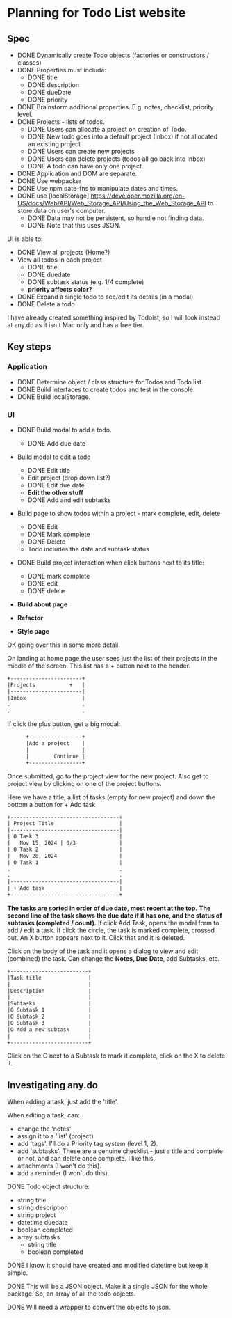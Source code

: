 # Planning for Todo List website

## Spec

- DONE Dynamically create Todo objects (factories or constructors / classes)
- DONE Properties must include:
  - DONE title
  - DONE description
  - DONE dueDate
  - DONE priority
- DONE Brainstorm additional properties. E.g. notes, checklist, priority level.
- DONE Projects - lists of todos.
  - DONE Users can allocate a project on creation of Todo.
  - DONE New todo goes into a default project (Inbox) if not allocated an existing project
  - DONE Users can create new projects
  - DONE Users can delete projects (todos all go back into Inbox)
  - DONE A todo can have only one project.
- DONE Application and DOM are separate.
- DONE Use webpacker
- DONE Use npm date-fns to manipulate dates and times.
- DONE use [localStorage] <https://developer.mozilla.org/en-US/docs/Web/API/Web_Storage_API/Using_the_Web_Storage_API> to store data on user's computer.
  - DONE Data may not be persistent, so handle not finding data.
  - DONE Note that this uses JSON.

UI is able to:

- DONE View all projects (Home?)
- View all todos in each project
  - DONE title
  - DONE duedate
  - DONE subtask status (e.g. 1/4 complete)
  - **priority affects color?**
- DONE Expand a single todo to see/edit its details (in a modal)
- DONE Delete a todo

I have already created something inspired by Todoist, so I will look instead at any.do as it isn't Mac only and has a free tier.

## Key steps

### Application

- DONE Determine object / class structure for Todos and Todo list.
- DONE Build interfaces to create todos and test in the console.
- DONE Build localStorage.

### UI

- DONE Build modal to add a todo.
  - DONE Add due date
- Build modal to edit a todo
  - DONE Edit title
  - Edit project (drop down list?)
  - DONE Edit due date
  - **Edit the other stuff**
  - DONE Add and edit subtasks
- Build page to show todos within a project - mark complete, edit, delete
  - DONE Edit
  - DONE Mark complete
  - DONE Delete
  - Todo includes the date and subtask status
- DONE Build project interaction when click buttons next to its title:
  - DONE mark complete
  - DONE edit
  - DONE delete

- **Build about page**
- **Refactor**
- **Style page**

OK going over this in some more detail.

On landing at home page the user sees just the list of their projects in the middle of the screen. This list has a + button next to the header.

```txt
+-----------------------+
|Projects           +   |
|-----------------------|
|Inbox                  |
.                       .
.                       .
```

If click the plus button, get a big modal:

```txt
      +-----------------+
      |Add a project    |
      |                 |
      |        Continue |
      +-----------------+
```

Once submitted, go to the project view for the new project. Also get to project view by clicking on one of the project buttons.

Here we have a title, a list of tasks (empty for new project) and down the bottom a button for + Add task

```txt
+-----------------------------------+
| Project Title                     |
|-----------------------------------|
| O Task 3                          |
|   Nov 15, 2024 | 0/3              |
| O Task 2                          |
|   Nov 28, 2024                    |
| O Task 1                          |
.                                   .
.                                   .
|-----------------------------------|
| + Add task                        |
+-----------------------------------+
```

**The tasks are sorted in order of due date, most recent at the top.**
**The second line of the task shows the due date if it has one, and the status of subtasks (completed / count).**
If click Add Task, opens the modal form to add / edit a task.
If click the circle, the task is marked complete, crossed out. An X button appears next to it. Click that and it is deleted.

Click on the body of the task and it opens a dialog to view and edit (combined) the task. Can change the **Notes, Due Date**, add Subtasks, etc.

```txt
+-------------------------+
|Task title               |
|                         |
|Description              |
|                         |
|Subtasks                 |
|O Subtask 1              |
|O Subtask 2              |
|O Subtask 3              |
|O Add a new subtask      |
|                         |
+-------------------------+
```

Click on the O next to a Subtask to mark it complete, click on the X to delete it.

## Investigating any.do

When adding a task, just add the 'title'.

When editing a task, can:

- change the 'notes'
- assign it to a 'list' (project)
- add 'tags'. I'll do a Priority tag system (level 1, 2).
- add 'subtasks'. These are a genuine checklist - just a title and complete or not, and can delete once complete. I like this.
- attachments (I won't do this).
- add a reminder (I won't do this).

DONE Todo object structure:

- string title
- string description
- string project
- datetime duedate
- boolean completed
- array subtasks
  - string title
  - boolean completed

DONE I know it should have created and modified datetime but keep it simple.

DONE This will be a JSON object. Make it a single JSON for the whole package. So, an array of all the todo objects.

DONE Will need a wrapper to convert the objects to json.
